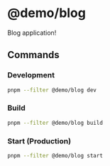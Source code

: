 # @demo/blog

Blog application!

## Commands

### Development
```bash
pnpm --filter @demo/blog dev
```

### Build
```bash
pnpm --filter @demo/blog build
```

### Start (Production)
```bash
pnpm --filter @demo/blog start
```
